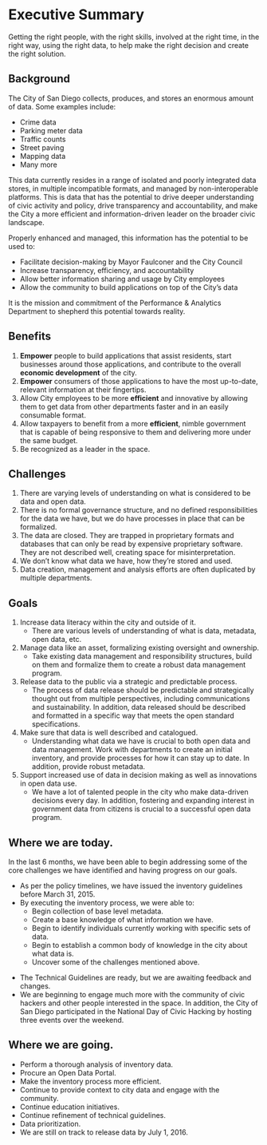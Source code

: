 # Executive Summary

Getting the right people, with the right skills, involved at the right time, in the right way, using the right data, to help make the right decision and create the right solution.

## Background
The City of San Diego collects, produces, and stores an enormous amount of data. Some examples include:

* Crime data
* Parking meter data
* Traffic counts
* Street paving
* Mapping data
* Many more

This data currently resides in a range of isolated and poorly integrated data stores, in multiple incompatible formats, and managed by non-interoperable platforms. This is data that has the potential to drive deeper understanding of civic activity and policy, drive transparency and accountability, and make the City a more efficient and information-driven leader on the broader civic landscape.

Properly enhanced and managed, this information has the potential to be used to:

* Facilitate decision-making by Mayor Faulconer and the City Council
* Increase transparency, efficiency, and accountability
* Allow better information sharing and usage by City employees
* Allow the community to build applications on top of the City’s data

It is the mission and commitment of the Performance & Analytics Department to shepherd this potential towards reality. 


## Benefits
1. **Empower** people to build applications that assist residents, start businesses around those applications, and contribute to the overall **economic development** of the city.
2. **Empower** consumers of those applications to have the most up-to-date, relevant information at their fingertips.
3. Allow City employees to be more **efficient** and innovative by allowing them to get data from other departments faster and in an easily consumable format.
4. Allow taxpayers to benefit from a more **efficient**, nimble government that is capable of being responsive to them and delivering more under the same budget.
5. Be recognized as a leader in the space.


## Challenges
1. There are varying levels of understanding on what is considered to be data and open data.  
2. There is no formal governance structure, and no defined responsibilities for the data we have, but we do have processes in place that can be formalized.
3. The data are closed. They are trapped in proprietary formats and databases that can only be read by expensive proprietary software.  They are not described well, creating space for misinterpretation.
4. We don’t know what data we have, how they’re stored and used.
5. Data creation, management and analysis efforts are often duplicated by multiple departments.


## Goals
1. Increase data literacy within the city and outside of it.
    * There are various levels of understanding of what is data, metadata, open data, etc.
2. Manage data like an asset, formalizing existing oversight and ownership.
    * Take existing data management and responsibility structures, build on them and formalize them to create a robust data management program.
3. Release data to the public via a strategic and predictable process.
    * The process of data release should be predictable and strategically thought out from multiple perspectives, including communications and sustainability.  In addition, data released should be described and formatted in a specific way that meets the open standard specifications.
4. Make sure that data is well described and catalogued.
    * Understanding what data we have is crucial to both open data and data management.  Work with departments to create an initial inventory, and provide processes for how it can stay up to date.  In addition, provide robust metadata.
5. Support increased use of data in decision making as well as innovations in open data use.
    * We have a lot of talented people in the city who make data-driven decisions every day.  In addition, fostering and expanding interest in government data from citizens is crucial to a successful open data program.

## Where we are today.
In the last 6 months, we have been able to begin addressing some of the core challenges we have identified and having progress on our goals.  

* As per the policy timelines, we have issued the inventory guidelines before March 31, 2015.
* By executing the inventory process, we were able to:
    * Begin collection of base level metadata.
    * Create a base knowledge of what information we have.
    * Begin to identify individuals currently working with specific sets of data. 
    * Begin to establish a common body of knowledge in the city about what data is.
    * Uncover some of the challenges mentioned above.
+ The Technical Guidelines are ready, but we are awaiting feedback and changes.
+ We are beginning to engage much more with the community of civic hackers and other people interested in the space.  In addition, the City of San Diego participated in the National Day of Civic Hacking by hosting three events over the weekend.  


## Where we are going.
* Perform a thorough analysis of inventory data.
* Procure an Open Data Portal.
* Make the inventory process more efficient.
* Continue to provide context to city data and engage with the community.
* Continue education initiatives.
* Continue refinement of technical guidelines.
* Data prioritization.
* We are still on track to release data by July 1, 2016.


